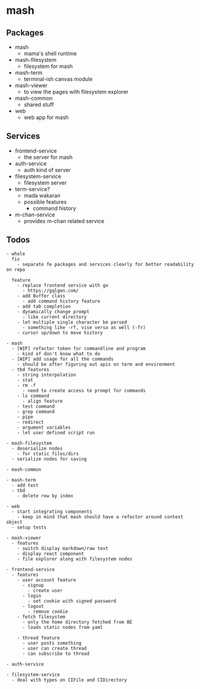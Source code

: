 # mash

## Packages

- mash
  - mama's shell runtime
- mash-filesystem
  - filesystem for mash
- mash-term
  - terminal-ish canvas module
- mash-viewer
  - to view the pages with filesystem explorer
- mash-common
  - shared stuff
- web
  - web app for mash

## Services
- frontend-service
  - the server for mash
- auth-service
  - auth kind of server
- filesystem-service
  - filesystem server
- term-service?
  - mada wakaran
  - possible features
    - command history
- m-chan-service
  - provides m-chan related service

## Todos

```
- whole
  fix
    - separate fe packages and services clearly for better readability on repo

  feature
    - replace frontend service with go
      - https://gqlgen.com/
    - add Buffer class
      - add command history feature
    - add tab completion
    - dynamically change prompt
      - like current directory
    - let multiple single character be parsed
      - something like -rf, vise versa as well (-fr)
    - cursor up/down to move history

- mash
  - [WIP] refactor token for commandline and program
    - kind of don't know what to do
  - [WIP] add usage for all the commands
    - should be after figuring out apis on term and environment
  - tbd features
    - string interpolation
    - stat
    - rm -f
      - need to create access to prompt for commands
    - ls command
      - align feature
    - test command
    - grep command
    - pipe
    - redirect
    - argument variables
    - let user defined script run

- mash-filesystem
  - deserialize nodes
    - for static files/dirs
  - serialize nodes for saving

- mash-common

- mash-term
  - add test
  - tbd
    - delete row by index

- web
  - start integrating components
    - keep in mind that mash should have a refactor around context object
  - setup tests

- mash-viewer
  - features
    - switch display markdown/raw text
    - display react component
    - file explorer along with filesystem nodes

- frontend-service
  - features
    - user account feature
      - signup
        - create user
      - login
        - set cookie with signed password
      - logout
        - remove cookie
    - fetch filesystem
      - only the home directory fetched from BE
      - loads static nodes from yaml

    - thread feature
      - user posts something
      - user can create thread
      - can subscribe to thread

- auth-service

- filesystem-service
  - deal with types on CIFile and CIDirectory
```
